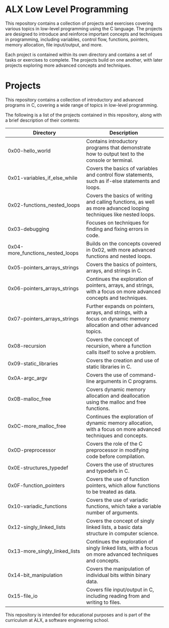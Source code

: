 # ALX Low Level Programming

This repository contains a collection of projects and exercises covering various topics in low-level programming using the C language. The projects are designed to introduce and reinforce important concepts and techniques in programming, including variables, control flow, functions, pointers, memory allocation, file input/output, and more.

Each project is contained within its own directory and contains a set of tasks or exercises to complete. The projects build on one another, with later projects exploring more advanced concepts and techniques.

# Projects

This repository contains a collection of introductory and advanced programs in C, covering a wide range of topics in low-level programming.

The following is a list of the projects contained in this repository, along with a brief description of their contents:

| Directory | Description |
| --- | --- |
| 0x00-hello_world | Contains introductory programs that demonstrate how to output text to the console or terminal. |
| 0x01-variables_if_else_while | Covers the basics of variables and control flow statements, such as if-else statements and loops. |
| 0x02-functions_nested_loops | Covers the basics of writing and calling functions, as well as more advanced looping techniques like nested loops. |
| 0x03-debugging | Focuses on techniques for finding and fixing errors in code. |
| 0x04-more_functions_nested_loops | Builds on the concepts covered in 0x02, with more advanced functions and nested loops. |
| 0x05-pointers_arrays_strings | Covers the basics of pointers, arrays, and strings in C. |
| 0x06-pointers_arrays_strings | Continues the exploration of pointers, arrays, and strings, with a focus on more advanced concepts and techniques. |
| 0x07-pointers_arrays_strings | Further expands on pointers, arrays, and strings, with a focus on dynamic memory allocation and other advanced topics. |
| 0x08-recursion | Covers the concept of recursion, where a function calls itself to solve a problem. |
| 0x09-static_libraries | Covers the creation and use of static libraries in C. |
| 0x0A-argc_argv | Covers the use of command-line arguments in C programs. |
| 0x0B-malloc_free | Covers dynamic memory allocation and deallocation using the malloc and free functions. |
| 0x0C-more_malloc_free | Continues the exploration of dynamic memory allocation, with a focus on more advanced techniques and concepts. |
| 0x0D-preprocessor | Covers the role of the C preprocessor in modifying code before compilation. |
| 0x0E-structures_typedef | Covers the use of structures and typedefs in C. |
| 0x0F-function_pointers | Covers the use of function pointers, which allow functions to be treated as data. |
| 0x10-variadic_functions | Covers the use of variadic functions, which take a variable number of arguments. |
| 0x12-singly_linked_lists | Covers the concept of singly linked lists, a basic data structure in computer science. |
| 0x13-more_singly_linked_lists | Continues the exploration of singly linked lists, with a focus on more advanced techniques and concepts. |
| 0x14-bit_manipulation | Covers the manipulation of individual bits within binary data. |
| 0x15-file_io | Covers file input/output in C, including reading from and writing to files. |

This repository is intended for educational purposes and is part of the curriculum at ALX, a software engineering school.

